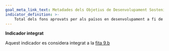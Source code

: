 ```yaml
---
goal_meta_link_text: Metadades dels Objetius de Desenvolupament Sostenible de les Nacions Unides (pdf 894kB)
indicator_definition: >- 
    Total dels fons aprovats per als països en desenvolupament a fi de promoure el desenvolupament, la transferència i la difusió de tecnologies ecològicament racionals
---
```

**Indicador integrat**

Aquest indicador es considera integrat a la [fita 9.b](/9)